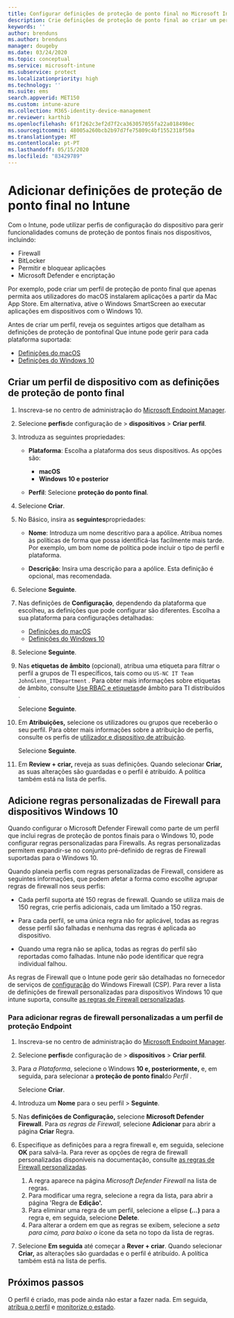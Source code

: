 ```yaml
---
title: Configurar definições de proteção de ponto final no Microsoft Intune – Azure | Microsoft Docs
description: Crie definições de proteção de ponto final ao criar um perfil de dispositivo com o Windows 10 ou macOS no Microsoft Intune.
keywords: ''
author: brenduns
ms.author: brenduns
manager: dougeby
ms.date: 03/24/2020
ms.topic: conceptual
ms.service: microsoft-intune
ms.subservice: protect
ms.localizationpriority: high
ms.technology: ''
ms.suite: ems
search.appverid: MET150
ms.custom: intune-azure
ms.collection: M365-identity-device-management
mr.reviewer: karthib
ms.openlocfilehash: 6f1f262c3ef2d7f2ca363057055fa22a018498ec
ms.sourcegitcommit: 48005a260bcb2b97d7fe75809c4bf1552318f50a
ms.translationtype: MT
ms.contentlocale: pt-PT
ms.lasthandoff: 05/15/2020
ms.locfileid: "83429789"
---
```

# <a name="add-endpoint-protection-settings-in-intune"></a>Adicionar definições de proteção de ponto final no Intune

Com o Intune, pode utilizar perfis de configuração do dispositivo para gerir funcionalidades comuns de proteção de pontos finais nos dispositivos, incluindo:

- Firewall
- BitLocker
- Permitir e bloquear aplicações
- Microsoft Defender e encriptação

Por exemplo, pode criar um perfil de proteção de ponto final que apenas permita aos utilizadores do macOS instalarem aplicações a partir da Mac App Store. Em alternativa, ative o Windows SmartScreen ao executar aplicações em dispositivos com o Windows 10.

Antes de criar um perfil, reveja os seguintes artigos que detalham as definições de proteção de pontofinal Que intune pode gerir para cada plataforma suportada:

- [Definições do macOS](endpoint-protection-macos.md)
- [Definições do Windows 10](endpoint-protection-windows-10.md)

## <a name="create-a-device-profile-containing-endpoint-protection-settings"></a>Criar um perfil de dispositivo com as definições de proteção de ponto final

1. Inscreva-se no centro de administração do [Microsoft Endpoint Manager](https://go.microsoft.com/fwlink/?linkid=2109431).

2. Selecione **perfis**de configuração de  >  **dispositivos**  >  **Criar perfil**.

3. Introduza as seguintes propriedades:

    - **Plataforma**: Escolha a plataforma dos seus dispositivos. As opções são:

        - **macOS**
        - **Windows 10 e posterior**

    - **Perfil**: Selecione **proteção do ponto final**.

4. Selecione **Criar**.
5. No Básico, insira as **seguintes**propriedades:

   - **Nome**: Introduza um nome descritivo para a apólice. Atribua nomes às políticas de forma que possa identificá-las facilmente mais tarde. Por exemplo, um bom nome de política pode incluir o tipo de perfil e plataforma.

   - **Descrição**: Insira uma descrição para a apólice. Esta definição é opcional, mas recomendada.

6. Selecione **Seguinte**.

7. Nas definições de **Configuração**, dependendo da plataforma que escolheu, as definições que pode configurar são diferentes. Escolha a sua plataforma para configurações detalhadas:

   - [Definições do macOS](endpoint-protection-macos.md)
   - [Definições do Windows 10](endpoint-protection-windows-10.md)

8. Selecione **Seguinte**.
9. Nas **etiquetas de âmbito** (opcional), atribua uma etiqueta para filtrar o perfil a grupos de TI específicos, tais como ou `US-NC IT Team` `JohnGlenn_ITDepartment` . Para obter mais informações sobre etiquetas de âmbito, consulte [Use RBAC e etiquetas](../fundamentals/scope-tags.md)de âmbito para TI distribuídos .

    Selecione **Seguinte**.

10. Em **Atribuições,** selecione os utilizadores ou grupos que receberão o seu perfil. Para obter mais informações sobre a atribuição de perfis, consulte os perfis de [utilizador e dispositivo de atribuição](../configuration/device-profile-assign.md).

    Selecione **Seguinte**.

11. Em **Review + criar,** reveja as suas definições. Quando selecionar **Criar,** as suas alterações são guardadas e o perfil é atribuído. A política também está na lista de perfis.

## <a name="add-custom-firewall-rules-for-windows-10-devices"></a>Adicione regras personalizadas de Firewall para dispositivos Windows 10

Quando configurar o Microsoft Defender Firewall como parte de um perfil que inclui regras de proteção de pontos finais para o Windows 10, pode configurar regras personalizadas para Firewalls. As regras personalizadas permitem expandir-se no conjunto pré-definido de regras de Firewall suportadas para o Windows 10.

Quando planeia perfis com regras personalizadas de Firewall, considere as seguintes informações, que podem afetar a forma como escolhe agrupar regras de firewall nos seus perfis:

- Cada perfil suporta até 150 regras de firewall. Quando se utiliza mais de 150 regras, crie perfis adicionais, cada um limitado a 150 regras.

- Para cada perfil, se uma única regra não for aplicável, todas as regras desse perfil são falhadas e nenhuma das regras é aplicada ao dispositivo.

- Quando uma regra não se aplica, todas as regras do perfil são reportadas como falhadas. Intune não pode identificar que regra individual falhou.  

As regras de Firewall que o Intune pode gerir são detalhadas no fornecedor de serviços de [configuração](https://docs.microsoft.com/windows/client-management/mdm/firewall-csp) do Windows Firewall (CSP). Para rever a lista de definições de firewall personalizadas para dispositivos Windows 10 que intune suporta, consulte [as regras de Firewall personalizadas](endpoint-protection-windows-10.md#firewall-rules).

### <a name="to-add-custom-firewall-rules-to-an-endpoint-protection-profile"></a>Para adicionar regras de firewall personalizadas a um perfil de proteção Endpoint

1. Inscreva-se no centro de administração do [Microsoft Endpoint Manager](https://go.microsoft.com/fwlink/?linkid=2109431).

2. Selecione **perfis**de configuração de  >  **dispositivos**  >  **Criar perfil**.

3. Para *a Plataforma*, selecione o Windows **10 e, posteriormente,** e, em seguida, para selecionar a **proteção de ponto final**do *Perfil* .

    Selecione **Criar**.

4. Introduza um **Nome** para o seu perfil > **Seguinte**.
5. Nas **definições de Configuração,** selecione **Microsoft Defender Firewall**. Para *as regras de Firewall,* selecione **Adicionar** para abrir a página **Criar** Regra.

6. Especifique as definições para a regra firewall e, em seguida, selecione **OK** para salvá-la. Para rever as opções de regra de firewall personalizadas disponíveis na documentação, consulte [as regras de Firewall personalizadas](endpoint-protection-windows-10.md#firewall-rules).

    1. A regra aparece na página *Microsoft Defender Firewall* na lista de regras.
    2. Para modificar uma regra, selecione a regra da lista, para abrir a página 'Regra de **Edição'.**
    3. Para eliminar uma regra de um perfil, selecione a elipse **(...)** para a regra e, em seguida, selecione **Delete**.
    4. Para alterar a ordem em que as regras se exibem, selecione a *seta para cima, para baixo o* ícone da seta no topo da lista de regras.

7. Selecione **Em seguida** até começar a **Rever + criar**. Quando selecionar **Criar,** as alterações são guardadas e o perfil é atribuído. A política também está na lista de perfis.

## <a name="next-steps"></a>Próximos passos

O perfil é criado, mas pode ainda não estar a fazer nada. Em seguida, [atribua o perfil](../configuration/device-profile-assign.md) e [monitorize o estado](../configuration/device-profile-monitor.md).
